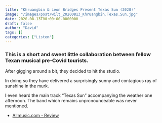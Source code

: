 ```yaml
---
title: "Khruangbin & Leon Bridges Present Texas Sun (2020)"
image: "/images/post/wilt_20200813_Khruangbin.Texas.Sun.jpg"
date: 2020-08-13T00:00:00.0000000
draft: false
author: "David"
tags: []
categories: ["Listen"]
---
```

### This is a short and sweet little collaboration between fellow Texan musical pre-Covid tourists.    
  
After gigging around a bit, they decided to hit the studio.   
  
In doing so they have delivered a surprisingly sunny and contagious ray of sunshine in the murk.  

 I even heard the main track “Texas Sun” accompanying the weather one afternoon. The band which remains unpronounceable was never mentioned.

-  [Allmusic.com - Review](https://www.allmusic.com/album/texas-sun-mw0003341318)